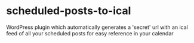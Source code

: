 # scheduled-posts-to-ical
WordPress plugin which automatically generates a 'secret' url with an ical feed of all your scheduled posts for easy reference in your calendar
